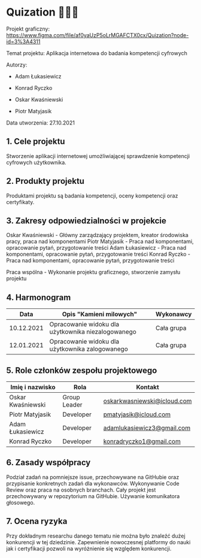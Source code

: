# Quization 👨🏻‍🏫

Projekt graficzny: https://www.figma.com/file/af0yaUzP5oLrMGAFCTX0cx/Quization?node-id=3%3A4311

Temat projektu: Aplikacja internetowa do badania kompetencji cyfrowych

Autorzy:

- Adam Łukasiewicz

- Konrad Ryczko

- Oskar Kwaśniewski

- Piotr Matyjasik

Data utworzenia: 27.10.2021

## 1. Cele projektu

Stworzenie aplikacji internetowej umożliwiającej sprawdzenie kompetencji cyfrowych użytkownika.

## 2. Produkty projektu

Produktami projektu są badania kompetencji, oceny kompetencji oraz certyfikaty.

## 3. Zakresy odpowiedzialności w projekcie

Oskar Kwaśniewski - Główny zarządzający projektem, kreator środowiska pracy, praca nad komponentami Piotr Matyjasik - Praca nad komponentami, opracowanie pytań, przygotowanie treści Adam Łukasiewicz - Praca nad komponentami, opracowanie pytań, przygotowanie treści Konrad Ryczko - Praca nad komponentami, opracowanie pytań, przygotowanie treści

Praca wspólna - Wykonanie projektu graficznego, stworzenie zamysłu projektu

## 4. Harmonogram

| Data       | Opis "Kamieni milowych"                            | Wykonawcy  |
| ---------- | -------------------------------------------------- | ---------- |
| 10.12.2021 | Opracowanie widoku dla użytkownika niezalogowanego | Cała grupa |
| 12.01.2021 | Opracowanie widoku dla użytkownika zalogowanego    | Cała grupa |

## 5. Role członków zespołu projektowego

| Imię i nazwisko   | Rola         | Kontakt                     |
| ----------------- | ------------ | --------------------------- |
| Oskar Kwaśniewski | Group Leader | oskarkwasniewski@icloud.com |
| Piotr Matyjasik   | Developer    | pmatyjasik@icloud.com       |
| Adam Łukasiewicz  | Developer    | adamlukasiewicz3@gmail.com  |
| Konrad Ryczko     | Developer    | konradryczko1@gmail.com     |

## 6. Zasady współpracy

Podział zadań na pomniejsze issue, przechowywane na GitHubie oraz przypisanie konkretnych zadań dla wykonawców. Wykonywanie Code Review oraz praca na osobnych branchach. Cały projekt jest przechowywany w repozytorium na GitHubie. Używanie komunikatora głosowego.

## 7. Ocena ryzyka

Przy dokładnym researchu danego tematu nie można było znaleźć dużej konkurencji w tej dziedzinie. Zapewnienie nowoczesnej platformy do nauki jak i certyfikacji pozwoli na wyróżnienie się względem konkurencji.
